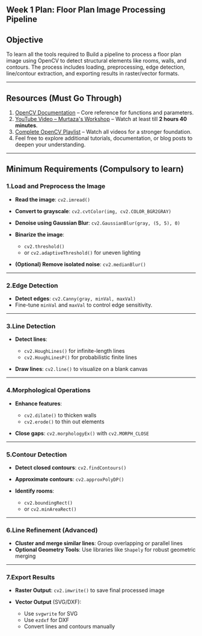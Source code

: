 
## Week 1 Plan: Floor Plan Image Processing Pipeline

## Objective
To learn all the tools required to Build a pipeline to process a floor plan image using OpenCV to detect structural elements like rooms, walls, and contours. The process includes loading, preprocessing, edge detection, line/contour extraction, and exporting results in raster/vector formats.

---

## Resources (Must Go Through)

1. [OpenCV Documentation](https://docs.opencv.org/4.x/index.html) – Core reference for functions and parameters.
2. [YouTube Video – Murtaza's Workshop](https://youtu.be/oXlwWbU8l2o?si=6wjypRnUeV73o_nV) – Watch at least till **2 hours 40 minutes**.
3. [Complete OpenCV Playlist](https://www.youtube.com/playlist?list=PLKnIA16_RmvYXDBJ5WRDuQRSzFJs93pYR) – Watch all videos for a stronger foundation.
4. Feel free to explore additional tutorials, documentation, or blog posts to deepen your understanding.

---

## Minimum Requirements (Compulsory to learn)

### 1.Load and Preprocess the Image

* **Read the image**:
  `cv2.imread()`
* **Convert to grayscale**:
  `cv2.cvtColor(img, cv2.COLOR_BGR2GRAY)`
* **Denoise using Gaussian Blur**:
  `cv2.GaussianBlur(gray, (5, 5), 0)`
* **Binarize the image**:

  * `cv2.threshold()`
  * or `cv2.adaptiveThreshold()` for uneven lighting
* **(Optional) Remove isolated noise**:
  `cv2.medianBlur()`

---

### 2.Edge Detection

* **Detect edges**:
  `cv2.Canny(gray, minVal, maxVal)`
* Fine-tune `minVal` and `maxVal` to control edge sensitivity.

---

### 3.Line Detection

* **Detect lines**:

  * `cv2.HoughLines()` for infinite-length lines
  * `cv2.HoughLinesP()` for probabilistic finite lines
* **Draw lines**:
  `cv2.line()` to visualize on a blank canvas

---

### 4.Morphological Operations

* **Enhance features**:

  * `cv2.dilate()` to thicken walls
  * `cv2.erode()` to thin out elements
* **Close gaps**:
  `cv2.morphologyEx()` with `cv2.MORPH_CLOSE`

---

### 5.Contour Detection

* **Detect closed contours**:
  `cv2.findContours()`
* **Approximate contours**:
  `cv2.approxPolyDP()`
* **Identify rooms**:

  * `cv2.boundingRect()`
  * or `cv2.minAreaRect()`

---

### 6.Line Refinement (Advanced)

* **Cluster and merge similar lines**:
  Group overlapping or parallel lines
* **Optional Geometry Tools**:
  Use libraries like `Shapely` for robust geometric merging

---

### 7.Export Results

* **Raster Output**:
  `cv2.imwrite()` to save final processed image
* **Vector Output** (SVG/DXF):

  * Use `svgwrite` for SVG
  * Use `ezdxf` for DXF
  * Convert lines and contours manually
